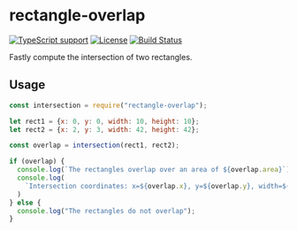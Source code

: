 # rectangle-overlap

[![TypeScript support](https://img.shields.io/npm/types/rectangle-overlap.svg)](https://github.com/lovasoa/rectangle-overlap/blob/master/index.ts)
[![License](https://img.shields.io/npm/l/rectangle-overlap.svg)](https://github.com/lovasoa/rectangle-overlap/blob/master/LICENSE)
[![Build Status](https://travis-ci.org/lovasoa/rectangle-overlap.svg?branch=master)](https://travis-ci.org/lovasoa/rectangle-overlap)

Fastly compute the intersection of two rectangles.

## Usage

```js
const intersection = require("rectangle-overlap");

let rect1 = {x: 0, y: 0, width: 10, height: 10};
let rect2 = {x: 2, y: 3, width: 42, height: 42};

const overlap = intersection(rect1, rect2);

if (overlap) {
  console.log(`The rectangles overlap over an area of ${overlap.area}`);
  console.log(
    `Intersection coordinates: x=${overlap.x}, y=${overlap.y}, width=${overlap.width}, height=${overlap.height}`,
  )
} else {
  console.log("The rectangles do not overlap");
}
```
